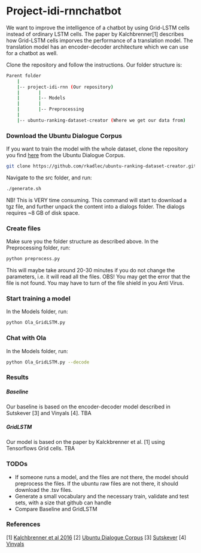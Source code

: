 # Project-idi-rnnchatbot

We want to improve the intelligence of a chatbot by using Grid-LSTM cells instead of ordinary LSTM cells. The paper by Kalchbrenner[1] describes how Grid-LSTM cells imporves the performance of a translation model. The translation model has an encoder-decoder architecture which we can use for a chatbot as well. 

Clone the repository and follow the instructions. 
Our folder structure is:
```sh
Parent folder
    |
    |-- project-idi-rnn (Our repository)
    |       |
    |       |-- Models
    |       |
    |       |-- Preprocessing
    |
    |-- ubuntu-ranking-dataset-creator (Where we get our data from)
```

### Download the Ubuntu Dialogue Corpus
If you want to train the model with the whole dataset, clone the repository you find [here](https://github.com/rkadlec/ubuntu-ranking-dataset-creator) from the Ubuntu Dialogue Corpus.
```sh
git clone https://github.com/rkadlec/ubuntu-ranking-dataset-creator.git
```


Navigate to the src folder, and run:
```sh
./generate.sh
```
NB! This is VERY time consuming. This command will start to download a tgz file, and further unpack the content into a dialogs folder. The dialogs requires ~8 GB of disk space.


### Create files
Make sure you the folder structure as described above.
In the Preprocessing folder, run:
```sh
python preprocess.py
```
This will maybe take around 20-30 minutes if you do not change the parameters, i.e. it will read all the files. 
OBS! You may get the error that the file is not found. You may have to turn of the file shield in you Anti Virus.

### Start training a model
In the Models folder, run:
```sh
python Ola_GridLSTM.py
```

### Chat with Ola
In the Models folder, run:
```sh
python Ola_GridLSTM.py --decode

```


### Results
##### Baseline
Our baseline is based on the encoder-decoder model described in Sutskever [3] and Vinyals [4]. 
TBA

##### GridLSTM
Our model is based on the paper by Kalckbrenner et al. [1] using Tensorflows Grid cells. 
TBA

### TODOs
 - If someone runs a model, and the files are not there, the model should preprocess the files. If the ubuntu raw files are not there, it should download the .tsv files.
 - Generate a small vocabulary and the necessary train, validate and test sets, with a size that github can handle
 - Compare Baseline and GridLSTM


### References
[1] [Kalchbrenner et al 2016](https://arxiv.org/pdf/1507.01526.pdf)
[2] [Ubuntu Dialogue Corpus](https://github.com/rkadlec/ubuntu-ranking-dataset-creator)
[3] [Sutskever](https://arxiv.org/abs/1409.3215)
[4] [Vinyals](http://arxiv.org/abs/1506.05869)